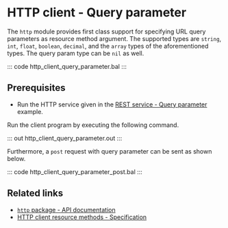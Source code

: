 # HTTP client - Query parameter

The `http` module provides first class support for specifying URL query parameters as resource method argument. The supported types are `string`, `int`, `float`, `boolean`, `decimal`, and the `array` types of the aforementioned types. The query param type can be `nil` as well.

::: code http_client_query_parameter.bal :::

## Prerequisites
- Run the HTTP service given in the [REST service - Query parameter](/learn/by-example/http-query-parameter/) example.

Run the client program by executing the following command.

::: out http_client_query_parameter.out :::

Furthermore, a `post` request with query parameter can be sent as shown below.

::: code http_client_query_parameter_post.bal :::

## Related links
- [`http` package - API documentation](https://lib.ballerina.io/ballerina/http/latest/)
- [HTTP client resource methods - Specification](/spec/http/#2423-resource-methods)
